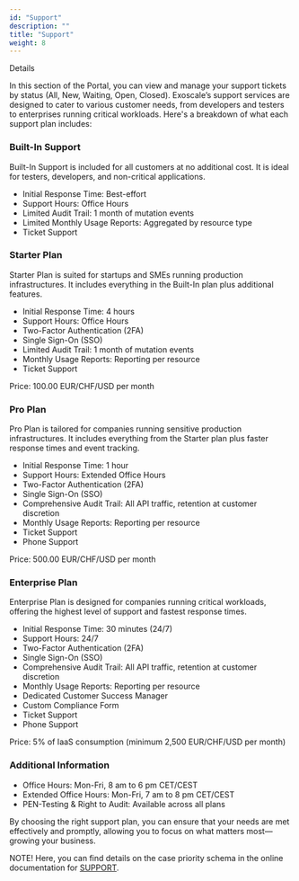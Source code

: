 ```yaml
---
id: "Support"
description: ""
title: "Support"
weight: 8
---
```


Details

In this section of the Portal, you can view and manage your support tickets by status (All, New, Waiting, Open, Closed). Exoscale’s support services are designed to cater to various customer needs, from developers and testers to enterprises running critical workloads. Here's a breakdown of what each support plan includes:

### Built-In Support

Built-In Support is included for all customers at no additional cost. It is ideal for testers, developers, and non-critical applications.

 - Initial Response Time: Best-effort
 - Support Hours: Office Hours
 - Limited Audit Trail: 1 month of mutation events
 - Limited Monthly Usage Reports: Aggregated by resource type
 - Ticket Support

### Starter Plan

Starter Plan is suited for startups and SMEs running production infrastructures. It includes everything in the Built-In plan plus additional features.

 - Initial Response Time: 4 hours
 - Support Hours: Office Hours
 - Two-Factor Authentication (2FA)
 - Single Sign-On (SSO)
 - Limited Audit Trail: 1 month of mutation events
 - Monthly Usage Reports: Reporting per resource
 - Ticket Support

Price: 100.00 EUR/CHF/USD per month

### Pro Plan

Pro Plan is tailored for companies running sensitive production infrastructures. It includes everything from the Starter plan plus faster response times and event tracking.

 - Initial Response Time: 1 hour
 - Support Hours: Extended Office Hours
 - Two-Factor Authentication (2FA)
 - Single Sign-On (SSO)
 - Comprehensive Audit Trail: All API traffic, retention at customer discretion
 - Monthly Usage Reports: Reporting per resource
 - Ticket Support
 - Phone Support

Price: 500.00 EUR/CHF/USD per month

### Enterprise Plan

Enterprise Plan is designed for companies running critical workloads, offering the highest level of support and fastest response times.

 - Initial Response Time: 30 minutes (24/7)
 - Support Hours: 24/7
 - Two-Factor Authentication (2FA)
 - Single Sign-On (SSO)
 - Comprehensive Audit Trail: All API traffic, retention at customer discretion
 - Monthly Usage Reports: Reporting per resource
 - Dedicated Customer Success Manager
 - Custom Compliance Form
 - Ticket Support
 - Phone Support

Price: 5% of IaaS consumption (minimum 2,500 EUR/CHF/USD per month)

### Additional Information

 - Office Hours: Mon-Fri, 8 am to 6 pm CET/CEST
 - Extended Office Hours: Mon-Fri, 7 am to 8 pm CET/CEST
 - PEN-Testing & Right to Audit: Available across all plans

By choosing the right support plan, you can ensure that your needs are met effectively and promptly, allowing you to focus on what matters most—growing your business.

NOTE! Here, you can find details on the case priority schema in the online documentation for [SUPPORT](https://community.exoscale.com/platform/support-prio/).
